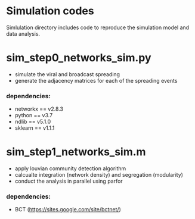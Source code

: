# Simulation codes
Simlulation directory includes code to reproduce the simulation model and data analysis.

# sim_step0_networks_sim.py
- simulate the viral and broadcast spreading
- generate the adjacency matrices for each of the spreading events
### dependencies:
- networkx == v2.8.3
- python == v3.7
- ndlib == v5.1.0
- sklearn == v1.1.1

# sim_step1_networks_sim.m
- apply louvian community detection algorithm
- calcualte integration (network density) and segregation (modularity)
- conduct the analysis in parallel using parfor
### dependencies:
- BCT (https://sites.google.com/site/bctnet/)